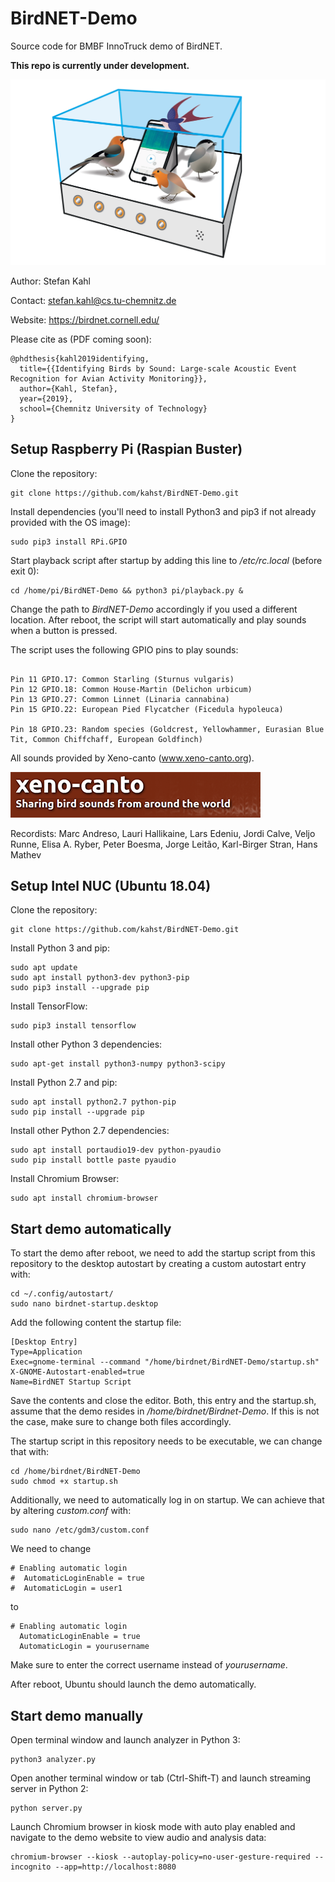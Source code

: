 # BirdNET-Demo
Source code for BMBF InnoTruck demo of BirdNET.

<b>This repo is currently under development.</b>

![Demo scribble](img/inno_demo.png)

Author: Stefan Kahl

Contact: stefan.kahl@cs.tu-chemnitz.de

Website: https://birdnet.cornell.edu/

Please cite as (PDF coming soon):

```
@phdthesis{kahl2019identifying,
  title={{Identifying Birds by Sound: Large-scale Acoustic Event Recognition for Avian Activity Monitoring}},
  author={Kahl, Stefan},
  year={2019},
  school={Chemnitz University of Technology}
}
```

## Setup Raspberry Pi (Raspian Buster)

Clone the repository:

```
git clone https://github.com/kahst/BirdNET-Demo.git
```

Install dependencies (you'll need to install Python3 and pip3 if not already provided with the OS image):

```
sudo pip3 install RPi.GPIO
```

Start playback script after startup by adding this line to <i>/etc/rc.local</i> (before exit 0):

```
cd /home/pi/BirdNET-Demo && python3 pi/playback.py &
```

Change the path to <i>BirdNET-Demo</i> accordingly if you used a different location. After reboot, the script will start automatically and play sounds when a button is pressed.

The script uses the following GPIO pins to play sounds:

```

Pin 11 GPIO.17: Common Starling (Sturnus vulgaris)
Pin 12 GPIO.18: Common House-Martin (Delichon urbicum)
Pin 13 GPIO.27: Common Linnet (Linaria cannabina)
Pin 15 GPIO.22: European Pied Flycatcher (Ficedula hypoleuca)

Pin 18 GPIO.23: Random species (Goldcrest, Yellowhammer, Eurasian Blue Tit, Common Chiffchaff, European Goldfinch)

```

All sounds provided by Xeno-canto (www.xeno-canto.org).

![Xeno-canto](img/xc.png)

Recordists: Marc Andreso, Lauri Hallikaine, Lars Edeniu, Jordi Calve, Veljo Runne, Elisa A. Ryber, Peter Boesma, Jorge Leitão, Karl-Birger Stran, Hans Mathev

## Setup Intel NUC (Ubuntu 18.04)

Clone the repository:

```
git clone https://github.com/kahst/BirdNET-Demo.git
```

Install Python 3 and pip:

```
sudo apt update
sudo apt install python3-dev python3-pip
sudo pip3 install --upgrade pip
```

Install TensorFlow:

```
sudo pip3 install tensorflow
```

Install other Python 3 dependencies:

```
sudo apt-get install python3-numpy python3-scipy
```

Install Python 2.7 and pip:

```
sudo apt install python2.7 python-pip
sudo pip install --upgrade pip
```

Install other Python 2.7 dependencies:

```
sudo apt install portaudio19-dev python-pyaudio
sudo pip install bottle paste pyaudio
```

Install Chromium Browser:

```
sudo apt install chromium-browser
```

## Start demo automatically

To start the demo after reboot, we need to add the startup script from this repository to the desktop autostart by creating a custom autostart entry with:

```
cd ~/.config/autostart/
sudo nano birdnet-startup.desktop
```

Add the following content the startup file:

```
[Desktop Entry]
Type=Application
Exec=gnome-terminal --command "/home/birdnet/BirdNET-Demo/startup.sh"
X-GNOME-Autostart-enabled=true
Name=BirdNET Startup Script
```

Save the contents and close the editor. Both, this entry and the startup.sh, assume that the demo resides in <i>/home/birdnet/Birdnet-Demo</i>. If this is not the case, make sure to change both files accordingly. 

The startup script in this repository needs to be executable, we can change that with:

```
cd /home/birdnet/BirdNET-Demo
sudo chmod +x startup.sh 
```

Additionally, we need to automatically log in on startup. We can achieve that by altering <i>custom.conf</i> with:

```
sudo nano /etc/gdm3/custom.conf
```

We need to change 

```
# Enabling automatic login
#  AutomaticLoginEnable = true
#  AutomaticLogin = user1
```

to

```
# Enabling automatic login
  AutomaticLoginEnable = true
  AutomaticLogin = yourusername
```

Make sure to enter the correct username instead of <i>yourusername</i>.

After reboot, Ubuntu should launch the demo automatically.

## Start demo manually

Open terminal window and launch analyzer in Python 3:

```
python3 analyzer.py
```

Open another terminal window or tab (Ctrl-Shift-T) and launch streaming server in Python 2:

```
python server.py
```

Launch Chromium browser in kiosk mode with auto play enabled and navigate to the demo website to view audio and analysis data:

```
chromium-browser --kiosk --autoplay-policy=no-user-gesture-required --incognito --app=http://localhost:8080
```

